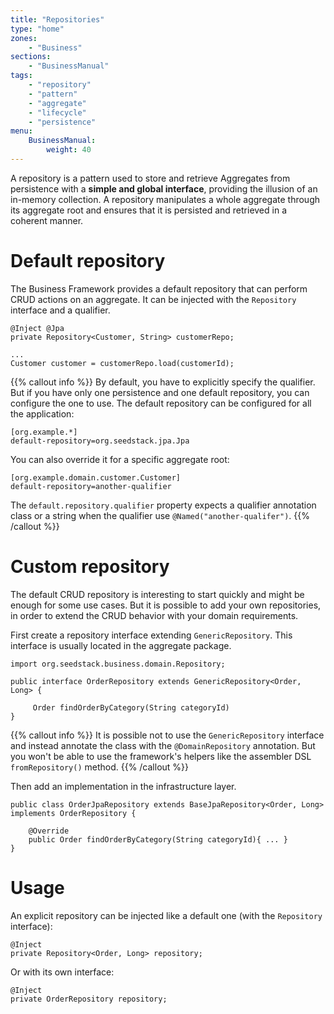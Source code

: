 ```yaml
---
title: "Repositories"
type: "home"
zones:
    - "Business"
sections:
    - "BusinessManual"
tags:
    - "repository"
    - "pattern"
    - "aggregate"
    - "lifecycle"
    - "persistence"
menu:
    BusinessManual:
        weight: 40
---
```


A repository is a pattern used to store and retrieve Aggregates from persistence with a **simple and global interface**,
providing the illusion of an in-memory collection. A repository manipulates a whole aggregate through its aggregate 
root and ensures that it is persisted and retrieved in a coherent manner.<!--more-->

# Default repository

The Business Framework provides a default repository that can perform CRUD actions on an aggregate.
It can be injected with the `Repository` interface and a qualifier.

```
@Inject @Jpa
private Repository<Customer, String> customerRepo;

...
Customer customer = customerRepo.load(customerId);
```

{{% callout info %}}
By default, you have to explicitly specify the qualifier.
But if you have only one persistence and one default repository, you can configure the one to use.
The default repository can be configured for all the application:

```
[org.example.*]
default-repository=org.seedstack.jpa.Jpa
```

You can also override it for a specific aggregate root:

```
[org.example.domain.customer.Customer]
default-repository=another-qualifier
```

The `default.repository.qualifier` property expects a qualifier annotation class or a string when the qualifier use `@Named("another-qualifer")`.
{{% /callout %}}

# Custom repository

The default CRUD repository is interesting to start quickly and might be enough for some use cases. But it is possible to 
add your own repositories, in order to extend the CRUD behavior with your domain
requirements.


First create a repository interface extending `GenericRepository`. This interface is usually located in the aggregate package.

```
import org.seedstack.business.domain.Repository;

public interface OrderRepository extends GenericRepository<Order, Long> {

     Order findOrderByCategory(String categoryId)
}
```

{{% callout info %}}
It is possible not to use the `GenericRepository` interface and instead annotate the class with the `@DomainRepository` annotation.
But you won't be able to use the framework's helpers like the assembler DSL `fromRepository()` method.
{{% /callout %}}

Then add an implementation in the infrastructure layer.

```
public class OrderJpaRepository extends BaseJpaRepository<Order, Long> implements OrderRepository {

    @Override
    public Order findOrderByCategory(String categoryId){ ... }
}
```

# Usage

An explicit repository can be injected like a default one (with the `Repository` interface):

```
@Inject
private Repository<Order, Long> repository;
```

Or with its own interface:

```
@Inject
private OrderRepository repository;
```
